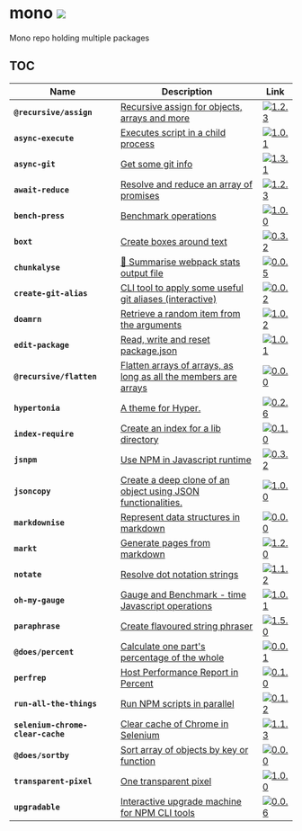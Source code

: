 # mono [![](https://circleci.com/gh/omrilotan/mono.svg?style=svg)](https://circleci.com/build-insights/gh/omrilotan/mono/master)
Mono repo holding multiple packages

## TOC

| Name | Description | Link
| --- | --- | ---
| **`@recursive/assign`** | [Recursive assign for objects, arrays and more](./packages/assign#readme) | [![1.2.3](https://img.shields.io/npm/v/@recursive/assign.svg)](https://www.npmjs.com/package/@recursive/assign)
| **`async-execute`** | [Executes script in a child process](./packages/async-execute#readme) | [![1.0.1](https://img.shields.io/npm/v/async-execute.svg)](https://www.npmjs.com/package/async-execute)
| **`async-git`** | [Get some git info](./packages/async-git#readme) | [![1.3.1](https://img.shields.io/npm/v/async-git.svg)](https://www.npmjs.com/package/async-git)
| **`await-reduce`** | [Resolve and reduce an array of promises](./packages/await-reduce#readme) | [![1.2.3](https://img.shields.io/npm/v/await-reduce.svg)](https://www.npmjs.com/package/await-reduce)
| **`bench-press`** | [Benchmark operations](./packages/bench-press#readme) | [![1.0.0](https://img.shields.io/npm/v/bench-press.svg)](https://www.npmjs.com/package/bench-press)
| **`boxt`** | [Create boxes around text](./packages/boxt#readme) | [![0.3.2](https://img.shields.io/npm/v/boxt.svg)](https://www.npmjs.com/package/boxt)
| **`chunkalyse`** | [🍰 Summarise webpack stats output file](./packages/chunkalyse#readme) | [![0.0.5](https://img.shields.io/npm/v/chunkalyse.svg)](https://www.npmjs.com/package/chunkalyse)
| **`create-git-alias`** | [CLI tool to apply some useful git aliases (interactive)](./packages/create-git-alias#readme) | [![0.0.2](https://img.shields.io/npm/v/create-git-alias.svg)](https://www.npmjs.com/package/create-git-alias)
| **`doamrn`** | [Retrieve a random item from the arguments](./packages/doamrn#readme) | [![1.0.2](https://img.shields.io/npm/v/doamrn.svg)](https://www.npmjs.com/package/doamrn)
| **`edit-package`** | [Read, write and reset package.json](./packages/edit-package#readme) | [![1.0.1](https://img.shields.io/npm/v/edit-package.svg)](https://www.npmjs.com/package/edit-package)
| **`@recursive/flatten`** | [Flatten arrays of arrays, as long as all the members are arrays](./packages/flatten#readme) | [![0.0.0](https://img.shields.io/npm/v/@recursive/flatten.svg)](https://www.npmjs.com/package/@recursive/flatten)
| **`hypertonia`** | [A theme for Hyper.](./packages/hypertonia#readme) | [![0.2.6](https://img.shields.io/npm/v/hypertonia.svg)](https://www.npmjs.com/package/hypertonia)
| **`index-require`** | [Create an index for a lib directory](./packages/index-require#readme) | [![0.1.0](https://img.shields.io/npm/v/index-require.svg)](https://www.npmjs.com/package/index-require)
| **`jsnpm`** | [Use NPM in Javascript runtime](./packages/jsnpm#readme) | [![0.3.2](https://img.shields.io/npm/v/jsnpm.svg)](https://www.npmjs.com/package/jsnpm)
| **`jsoncopy`** | [Create a deep clone of an object using JSON functionalities.](./packages/jsoncopy#readme) | [![1.0.0](https://img.shields.io/npm/v/jsoncopy.svg)](https://www.npmjs.com/package/jsoncopy)
| **`markdownise`** | [Represent data structures in markdown](./packages/markdownise#readme) | [![0.0.0](https://img.shields.io/npm/v/markdownise.svg)](https://www.npmjs.com/package/markdownise)
| **`markt`** | [Generate pages from markdown](./packages/markt#readme) | [![1.2.0](https://img.shields.io/npm/v/markt.svg)](https://www.npmjs.com/package/markt)
| **`notate`** | [Resolve dot notation strings](./packages/notate#readme) | [![1.1.2](https://img.shields.io/npm/v/notate.svg)](https://www.npmjs.com/package/notate)
| **`oh-my-gauge`** | [Gauge and Benchmark - time Javascript operations](./packages/oh-my-gauge#readme) | [![1.0.1](https://img.shields.io/npm/v/oh-my-gauge.svg)](https://www.npmjs.com/package/oh-my-gauge)
| **`paraphrase`** | [Create flavoured string phraser](./packages/paraphrase#readme) | [![1.5.0](https://img.shields.io/npm/v/paraphrase.svg)](https://www.npmjs.com/package/paraphrase)
| **`@does/percent`** | [Calculate one part's percentage of the whole](./packages/percent#readme) | [![0.0.1](https://img.shields.io/npm/v/@does/percent.svg)](https://www.npmjs.com/package/@does/percent)
| **`perfrep`** | [Host Performance Report in Percent](./packages/perfrep#readme) | [![0.1.0](https://img.shields.io/npm/v/perfrep.svg)](https://www.npmjs.com/package/perfrep)
| **`run-all-the-things`** | [Run NPM scripts in parallel](./packages/run-all-the-things#readme) | [![0.1.2](https://img.shields.io/npm/v/run-all-the-things.svg)](https://www.npmjs.com/package/run-all-the-things)
| **`selenium-chrome-clear-cache`** | [Clear cache of Chrome in Selenium](./packages/selenium-chrome-clear-cache#readme) | [![1.1.3](https://img.shields.io/npm/v/selenium-chrome-clear-cache.svg)](https://www.npmjs.com/package/selenium-chrome-clear-cache)
| **`@does/sortby`** | [Sort array of objects by key or function](./packages/sortby#readme) | [![0.0.0](https://img.shields.io/npm/v/@does/sortby.svg)](https://www.npmjs.com/package/@does/sortby)
| **`transparent-pixel`** | [One transparent pixel](./packages/transparent-pixel#readme) | [![1.0.0](https://img.shields.io/npm/v/transparent-pixel.svg)](https://www.npmjs.com/package/transparent-pixel)
| **`upgradable`** | [Interactive upgrade machine for NPM CLI tools](./packages/upgradable#readme) | [![0.0.6](https://img.shields.io/npm/v/upgradable.svg)](https://www.npmjs.com/package/upgradable)
